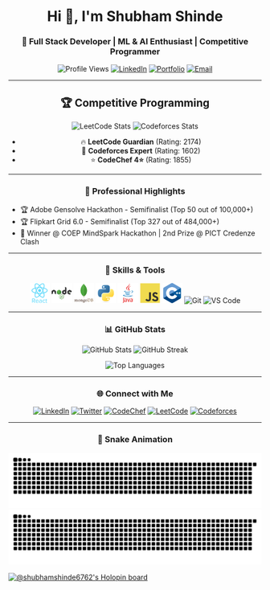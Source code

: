 <h1 align="center">Hi 👋, I'm Shubham Shinde</h1>
<h3 align="center">🚀 Full Stack Developer | ML & AI Enthusiast | Competitive Programmer</h3>

<p align="center">
  <img src="https://komarev.com/ghpvc/?username=shubhamshinde6762&label=Profile%20Views&color=0e75b6&style=flat-square" alt="Profile Views" /> 
  <a href="https://linkedin.com/in/shubhamshinde6762"><img src="https://img.shields.io/badge/LinkedIn-blue?style=flat-square&logo=linkedin&logoColor=white" alt="LinkedIn" /></a>
  <a href="https://shubhamshinde6762.vercel.app/"><img src="https://img.shields.io/badge/Portfolio-%230E75B6.svg?style=flat-square" alt="Portfolio" /></a>
  <a href="mailto:shubhamshinde6762@gmail.com"><img src="https://img.shields.io/badge/Email-%230E75B6.svg?style=flat-square" alt="Email" /></a>
</p>

---

<h2 align="center">🏆 Competitive Programming</h2>
<p align="center">
  <img src="https://leetcard.jacoblin.cool/shubham6762?ext=contest" alt="LeetCode Stats" width="45%"/>
  <img src="https://codeforces-readme-stats.vercel.app/api/card?username=shubham6762" alt="Codeforces Stats" width="45%"/>
</p>
<ul align="center">
  <li>🔥 <strong>LeetCode Guardian</strong> (Rating: 2174)</li>
  <li>🌟 <strong>Codeforces Expert</strong> (Rating: 1602)</li>
  <li>⭐ <strong>CodeChef 4⭐</strong> (Rating: 1855)</li>
</ul>

---

<h3 align="center">💼 Professional Highlights</h3>
<ul>
  <li>🏆 Adobe Gensolve Hackathon - Semifinalist (Top 50 out of 100,000+)</li>
  <li>🏆 Flipkart Grid 6.0 - Semifinalist (Top 327 out of 484,000+)</li>
  <li>🥉 Winner @ COEP MindSpark Hackathon | 2nd Prize @ PICT Credenze Clash</li>
</ul>

---

<h3 align="center">🚀 Skills & Tools</h3>
<p align="center">
  <img src="https://raw.githubusercontent.com/devicons/devicon/master/icons/react/react-original-wordmark.svg" alt="React" width="40" height="40"/>
  <img src="https://raw.githubusercontent.com/devicons/devicon/master/icons/nodejs/nodejs-original-wordmark.svg" alt="Node.js" width="40" height="40"/>
  <img src="https://raw.githubusercontent.com/devicons/devicon/master/icons/mongodb/mongodb-original-wordmark.svg" alt="MongoDB" width="40" height="40"/>
  <img src="https://raw.githubusercontent.com/devicons/devicon/master/icons/python/python-original.svg" alt="Python" width="40" height="40"/>
  <img src="https://raw.githubusercontent.com/devicons/devicon/master/icons/java/java-original-wordmark.svg" alt="Java" width="40" height="40"/>
  <img src="https://raw.githubusercontent.com/devicons/devicon/master/icons/javascript/javascript-original.svg" alt="JavaScript" width="40" height="40"/>
  <img src="https://raw.githubusercontent.com/devicons/devicon/master/icons/cplusplus/cplusplus-original.svg" alt="C++" width="40" height="40"/>
  <img src="https://img.icons8.com/color/48/000000/git.png" alt="Git" width="40" height="40"/>
  <img src="https://img.icons8.com/color/48/000000/visual-studio-code-2019.png" alt="VS Code" width="40" height="40"/>
</p>

---

<h3 align="center">📊 GitHub Stats</h3>
<div align="center">
  <img src="https://github-readme-stats.vercel.app/api?username=shubhamshinde6762&show_icons=true&theme=tokyonight&locale=en" alt="GitHub Stats" width="45%"/>
  <img src="https://github-readme-streak-stats.herokuapp.com/?user=shubhamshinde6762&theme=tokyonight" alt="GitHub Streak" width="45%"/>
</div>
<p align="center">
  <img src="https://github-readme-stats.vercel.app/api/top-langs?username=shubhamshinde6762&show_icons=true&locale=en&layout=compact&theme=tokyonight" alt="Top Languages" width="45%"/>
</p>

---

<h3 align="center">🌐 Connect with Me</h3>
<p align="center">
  <a href="https://linkedin.com/in/shubhamshinde6762" target="blank"><img src="https://img.shields.io/badge/LinkedIn-blue?logo=linkedin&logoColor=white&style=for-the-badge" alt="LinkedIn" /></a>
  <a href="https://twitter.com/shindeshubham08" target="blank"><img src="https://img.shields.io/badge/Twitter-blue?logo=twitter&logoColor=white&style=for-the-badge" alt="Twitter" /></a>
  <a href="https://www.codechef.com/users/shubham6710" target="blank"><img src="https://img.shields.io/badge/CodeChef-orange?logo=codechef&logoColor=white&style=for-the-badge" alt="CodeChef" /></a>
  <a href="https://leetcode.com/shubham6762" target="blank"><img src="https://img.shields.io/badge/LeetCode-gray?logo=leetcode&logoColor=white&style=for-the-badge" alt="LeetCode" /></a>
  <a href="https://codeforces.com/profile/shubham6762" target="blank"><img src="https://img.shields.io/badge/Codeforces-blue?logo=codeforces&logoColor=white&style=for-the-badge" alt="Codeforces" /></a>
</p>

---

<h3 align="center">🐍 Snake Animation</h3>
<p align="center">
  <img src="https://github.com/shubhamshinde6762/shubhamshinde6762/blob/output/github-snake.svg#gh-light-mode-only" alt="Snake Animation Light Mode" />
  <img src="https://github.com/shubhamshinde6762/shubhamshinde6762/blob/output/github-snake-dark.svg#gh-dark-mode-only" alt="Snake Animation Dark Mode" />
</p>

[![@shubhamshinde6762's Holopin board](https://holopin.me/shubhamshinde6762)](https://holopin.io/@shubhamshinde6762)
